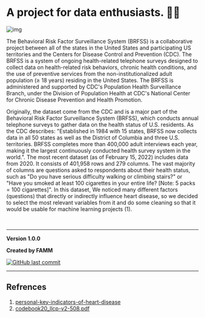 # A project for data enthusiasts. 👋🏼

<!-- ![img](https://www.emvco.com/wp-content/uploads/2021/03/why-global-payment-specifications-matter-FI.jpg) -->
![img](https://fedtechmagazine.com/sites/fedtechmagazine.com/files/styles/cdw_hero/public/articles/%5Bcdw_tech_site%3Afield_site_shortname%5D/202106/GettyImages-1206097479.webp?itok=u97J5Sog)

The Behavioral Risk Factor Surveillance System (BRFSS) is a collaborative project between all of the states in the United States and participating US territories and the Centers for Disease Control and Prevention (CDC). The BRFSS is a system of ongoing health-related telephone surveys designed to collect data on health-related risk behaviors, chronic health conditions, and the use of preventive services from the non-institutionalized adult population (≥ 18 years) residing in the United States. The BRFSS is administered and supported by CDC's Population Health Surveillance Branch, under the Division of Population Health at CDC's National Center for Chronic Disease Prevention and Health Promotion. 

Originally, the dataset come from the CDC and is a major part of the Behavioral Risk Factor Surveillance System (BRFSS), which conducts annual telephone surveys to gather data on the health status of U.S. residents. As the CDC describes: "Established in 1984 with 15 states, BRFSS now collects data in all 50 states as well as the District of Columbia and three U.S. territories. BRFSS completes more than 400,000 adult interviews each year, making it the largest continuously conducted health survey system in the world.". The most recent dataset (as of February 15, 2022) includes data from 2020. It consists of 401,958 rows and 279 columns. The vast majority of columns are questions asked to respondents about their health status, such as "Do you have serious difficulty walking or climbing stairs?" or "Have you smoked at least 100 cigarettes in your entire life? [Note: 5 packs = 100 cigarettes]". In this dataset, We noticed many different factors (questions) that directly or indirectly influence heart disease, so we decided to select the most relevant variables from it and do some cleaning so that it would be usable for machine learning projects (1).

<br>


---

**Version 1.0.0**

**Created by FAMM**

<!-- add badges for the issues, release, latest updates, and stars/forks -->

[![GitHub last commit](https://img.shields.io/github/last-commit/Machine-Learning-Projects1/2020-BRFSS-Codebook-CDC)](https://img.shields.io/github/last-commit/Machine-Learning-Projects1/2020-BRFSS-Codebook-CDC)


---

## Refrences
1. [personal-key-indicators-of-heart-disease](https://www.kaggle.com/datasets/kamilpytlak/personal-key-indicators-of-heart-disease)
2. [codebook20_llcp-v2-508.pdf](https://www.cdc.gov/brfss/annual_data/2020/pdf/codebook20_llcp-v2-508.pdf)